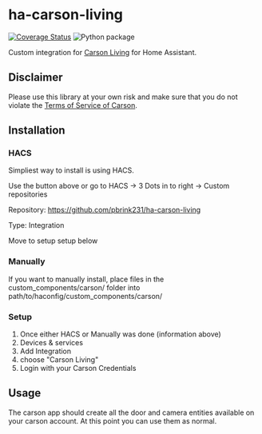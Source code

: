 # ha-carson-living
[![Coverage Status](https://coveralls.io/repos/github/rado0x54/ha-carson-living/badge.svg?branch=master)](https://coveralls.io/github/rado0x54/ha-carson-living?branch=master)
![Python package](https://github.com/rado0x54/ha-carson-living/workflows/Python%20package/badge.svg)

Custom integration for [Carson Living](https://www.carson.live/) for Home Assistant.

## Disclaimer
Please use this library at your own risk and make sure that you do not violate the
[Terms of Service of Carson](https://www.carson.live/terms).

## Installation

### HACS

Simpliest way to install is using HACS.

Use the button above or go to HACS -> 3 Dots in to right -> Custom repositories

Repository: https://github.com/pbrink231/ha-carson-living

Type: Integration

Move to setup setup below

### Manually

If you want to manually install, place files in the custom_components/carson/ folder into path/to/haconfig/custom_components/carson/

### Setup

1) Once either HACS or Manually was done (information above)
2) Devices & services
3) Add Integration
4) choose "Carson Living"
5) Login with your Carson Credentials

## Usage

The carson app should create all the door and camera entities available on your carson account.  At this point you can use them as normal.



